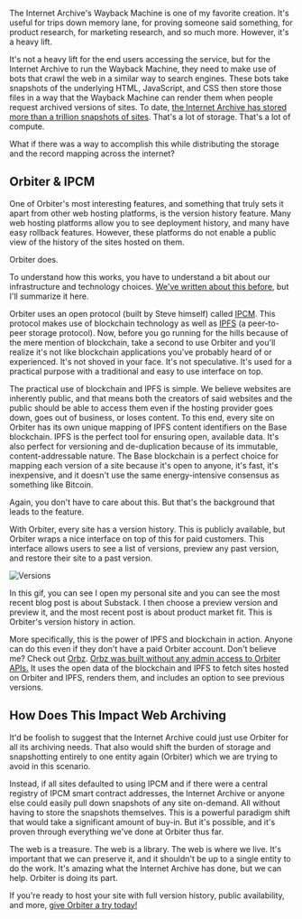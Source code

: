 The Internet Archive's Wayback Machine is one of my favorite creation. It's useful for trips down memory lane, for proving someone said something, for product research, for marketing research, and so much more. However, it's a heavy lift. 

It's not a heavy lift for the end users accessing the service, but for the Internet Archive to run the Wayback Machine, they need to make use of bots that crawl the web in a similar way to search engines. These bots take snapshots of the underlying HTML, JavaScript, and CSS then store those files in a way that the Wayback Machine can render them when people request archived versions of sites. To date, [the Internet Archive has stored more than a trillion snapshots of sites](https://web.archive.org/details/waybacksummary). That's a lot of storage. That's a lot of compute. 

What if there was a way to accomplish this while distributing the storage and the record mapping across the internet? 

## Orbiter & IPCM 

One of Orbiter's most interesting features, and something that truly sets it apart from other web hosting platforms, is the version history feature. Many web hosting platforms allow you to see deployment history, and many have easy rollback features. However, these platforms do not enable a public view of the history of the sites hosted on them. 

Orbiter does. 

To understand how this works, you have to understand a bit about our infrastructure and technology choices. [We've written about this before](https://orbiter.host/blog/how-we-use-blockchain-behind-the-scenes), but I'll summarize it here. 

Orbiter uses an open protocol (built by Steve himself) called [IPCM](https://ipcm.dev). This protocol makes use of blockchain technology as well as [IPFS](https://ipfs.io) (a peer-to-peer storage protocol). Now, before you go running for the hills because of the mere mention of blockchain, take a second to use Orbiter and you'll realize it's not like blockchain applications you've probably heard of or experienced. It's not shoved in your face. It's not speculative. It's used for a practical purpose with a traditional and easy to use interface on top. 

The practical use of blockchain and IPFS is simple. We believe websites are inherently public, and that means both the creators of said websites and the public should be able to access them even if the hosting provider goes down, goes out of business, or loses content. To this end, every site on Orbiter has its own unique mapping of IPFS content identifiers on the Base blockchain. IPFS is the perfect tool for ensuring open, available data. It's also perfect for versioning and de-duplication because of its immutable, content-addressable nature. The Base blockchain is a perfect choice for mapping each version of a site because it's open to anyone, it's fast, it's inexpensive, and it doesn't use the same energy-intensive consensus as something like Bitcoin. 

Again, you don't have to care about this. But that's the background that leads to the feature. 

With Orbiter, every site has a version history. This is publicly available, but Orbiter wraps a nice interface on top of this for paid customers. This interface allows users to see a list of versions, preview any past version, and restore their site to a past version. 

![Versions](https://cdn.orbiter.host/ipfs/bafybeihbwiw3q7atstc3ifxrjhnkktfxkclrag5gxvxdse6vvb2f3onzoe)

In this gif, you can see I open my personal site and you can see the most recent blog post is about Substack. I then choose a preview version and preview it, and the most recent post is about product market fit. This is Orbiter's version history in action. 

More specifically, this is the power of IPFS and blockchain in action. Anyone can do this even if they don't have a paid Orbiter account. Don't believe me? Check out [Orbz](https://orbz.fun). [Orbz was built without any admin access to Orbiter APIs.](https://orbiter.host/blog/how-orbz-built-a-modern-version-of-stumbleupon-with-orbiter) It uses the open data of the blockchain and IPFS to fetch sites hosted on Orbiter and IPFS, renders them, and includes an option to see previous versions. 

## How Does This Impact Web Archiving

It'd be foolish to suggest that the Internet Archive could just use Orbiter for all its archiving needs. That also would shift the burden of storage and snapshotting entirely to one entity again (Orbiter) which we are trying to avoid in this scenario. 

Instead, if all sites defaulted to using IPCM and if there were a central registry of IPCM smart contract addresses, the Internet Archive or anyone else could easily pull down snapshots of any site on-demand. All without having to store the snapshots themselves. This is a powerful paradigm shift that would take a significant amount of buy-in. But it's possible, and it's proven through everything we've done at Orbiter thus far. 

The web is a treasure. The web is a library. The web is where we live. It's important that we can preserve it, and it shouldn't be up to a single entity to do the work. It's amazing what the Internet Archive has done, but we can help. Orbiter is doing its part. 

If you're ready to host your site with full version history, public availability, and more, [give Orbiter a try today!](https://orbiter.host/pricing)